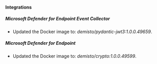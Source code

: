 #### Integrations
##### Microsoft Defender for Endpoint Event Collector
- Updated the Docker image to: *demisto/pydantic-jwt3:1.0.0.49659*.
##### Microsoft Defender for Endpoint
- Updated the Docker image to: *demisto/crypto:1.0.0.49599*.